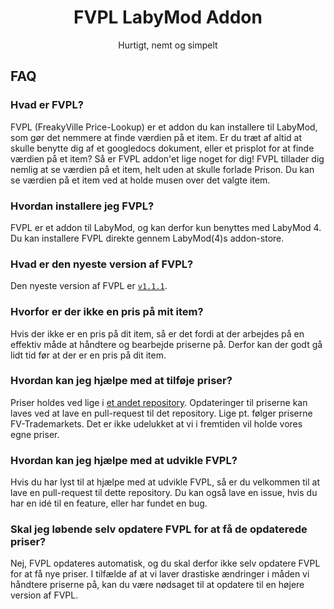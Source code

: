 <h1 align="center">FVPL LabyMod Addon</h1>
<p align="center">Hurtigt, nemt og simpelt</p>

## FAQ

### Hvad er FVPL?

FVPL (FreakyVille Price-Lookup) er et addon du kan installere til LabyMod, som gør det nemmere at 
finde værdien på et item. Er du træt af altid at skulle benytte dig af et googledocs dokument, eller
et prisplot for at finde værdien på et item? Så er FVPL addon'et lige noget for dig! FVPL tillader
dig nemlig at se værdien på et item, helt uden at skulle forlade Prison. Du kan se værdien på et
item ved at holde musen over det valgte item.

### Hvordan installere jeg FVPL?

FVPL er et addon til LabyMod, og kan derfor kun benyttes med LabyMod 4.
Du kan installere FVPL direkte gennem LabyMod(4)s addon-store.

### Hvad er den nyeste version af FVPL?

Den nyeste version af FVPL er [`v1.1.1`](https://github.com/WildTooth/FVPrice-Lookup/releases/tag/v1.1.1).

### Hvorfor er der ikke en pris på mit item?

Hvis der ikke er en pris på dit item, så er det fordi at der arbejdes på en effektiv måde at
håndtere og bearbejde priserne på. Derfor kan der godt gå lidt tid før at der er en pris på dit item.

### Hvordan kan jeg hjælpe med at tilføje priser?

Priser holdes ved lige i [et andet repository](https://github.com/WildTooth/FreakyVille-General-Data).
Opdateringer til priserne kan laves ved at lave en pull-request til det repository. Lige pt. følger
priserne FV-Trademarkets. Det er ikke udelukket at vi i fremtiden vil holde vores egne priser.

### Hvordan kan jeg hjælpe med at udvikle FVPL?

Hvis du har lyst til at hjælpe med at udvikle FVPL, så er du velkommen til at lave en pull-request
til dette repository. Du kan også lave en issue, hvis du har en idé til en feature, eller har fundet
en bug.

### Skal jeg løbende selv opdatere FVPL for at få de opdaterede priser?

Nej, FVPL opdateres automatisk, og du skal derfor ikke selv opdatere FVPL for at få nye priser.
I tilfælde af at vi laver drastiske ændringer i måden vi håndtere priserne på, kan du være nødsaget
til at opdatere til en højere version af FVPL.